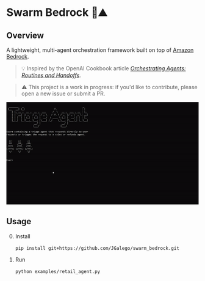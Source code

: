 # Swarm Bedrock 🐝⛰️

## Overview

A lightweight, multi-agent orchestration framework built on top of [Amazon Bedrock](https://aws.amazon.com/bedrock/).

> 💡 Inspired by the OpenAI Cookbook article [*Orchestrating Agents: Routines and Handoffs*](https://cookbook.openai.com/examples/orchestrating_agents).

> ⚠️ This project is a work in progress: if you'd like to contribute, please open a new issue or submit a PR.

![Triage Agent](assets/triage_agent.gif)

## Usage

0. Install

	```bash
	pip install git+https://github.com/JGalego/swarm_bedrock.git
	```

1. Run

	```bash
	python examples/retail_agent.py
	```
